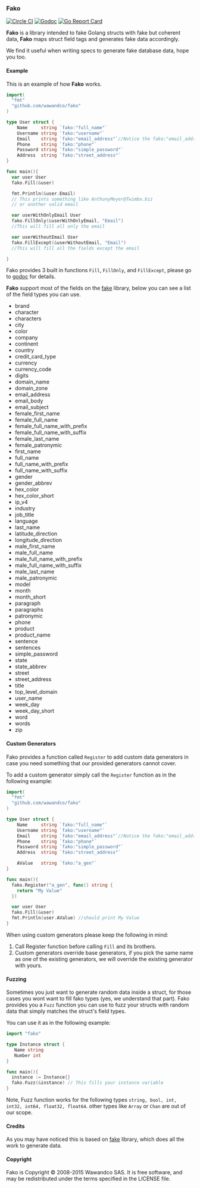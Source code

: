### Fako

[![Circle CI](https://circleci.com/gh/wawandco/fako.svg?style=svg)](https://circleci.com/gh/wawandco/fako) [![Godoc](https://img.shields.io/badge/godoc-docs-blue.svg)](https://godoc.org/github.com/wawandco/fako)
[![Go Report Card](https://goreportcard.com/badge/github.com/wawandco/fako)](https://goreportcard.com/report/github.com/wawandco/fako)

**Fako** is a library intended to fake Golang structs with fake but coherent data, **Fako** maps struct field tags and generates fake data accordingly.

We find it useful when writing specs to generate fake database data, hope you too.

#### Example

This is an example of how **Fako** works.

```go
import(
  "fmt"
  "github.com/wawandco/fako"
)

type User struct {
    Name     string `fako:"full_name"`
  	Username string `fako:"username"`
  	Email    string `fako:"email_address"`//Notice the fako:"email_address" tag
  	Phone    string `fako:"phone"`
  	Password string `fako:"simple_password"`
  	Address  string `fako:"street_address"`
}

func main(){
  var user User
  fako.Fill(&user)

  fmt.Println(&user.Email)
  // This prints something like AnthonyMeyer@Twimbo.biz
  // or another valid email

  var userWithOnlyEmail User
  fako.FillOnly(&userWithOnlyEmail, "Email")
  //This will fill all only the email

  var userWithoutEmail User
  fako.FillExcept(&userWithoutEmail, "Email")
  //This will fill all the fields except the email

}
```

Fako provides 3 built in functions `Fill`, `FillOnly`, and `FillExcept`, please go to [godoc](https://godoc.org/github.com/wawandco/fako) for details.

**Fako** support most of the fields on the [fake](https://github.com/icrowley/fake)  library, below you can see a list of the field types you can use.

- brand
- character
- characters
- city
- color
- company
- continent
- country
- credit_card_type
- currency
- currency_code
- digits
- domain_name
- domain_zone
- email_address
- email_body
- email_subject
- female_first_name
- female_full_name
- female_full_name_with_prefix
- female_full_name_with_suffix
- female_last_name
- female_patronymic
- first_name
- full_name
- full_name_with_prefix
- full_name_with_suffix
- gender
- gender_abbrev
- hex_color
- hex_color_short
- ip_v4
- industry
- job_title
- language
- last_name
- latitude_direction
- longitude_direction
- male_first_name
- male_full_name
- male_full_name_with_prefix
- male_full_name_with_suffix
- male_last_name
- male_patronymic
- model
- month
- month_short
- paragraph
- paragraphs
- patronymic
- phone
- product
- product_name
- sentence
- sentences
- simple_password
- state
- state_abbrev
- street
- street_address
- title
- top_level_domain
- user_name
- week_day
- week_day_short
- word
- words
- zip

#### Custom Generators

Fako provides a function called `Register` to add custom data generators in case you need something that our provided generators cannot cover.

To add a custom generator simply call the `Register` function as in the following example:

```go
import(
  "fmt"
  "github.com/wawandco/fako"
)

type User struct {
    Name     string `fako:"full_name"`
    Username string `fako:"username"`
    Email    string `fako:"email_address"`//Notice the fako:"email_address" tag
    Phone    string `fako:"phone"`
    Password string `fako:"simple_password"`
    Address  string `fako:"street_address"`

    AValue   string `fako:"a_gen"`
}

func main(){
  fako.Register("a_gen", func() string {
    return "My Value"
  })

  var user User
  fako.Fill(&user)
  fmt.Println(user.AValue) //should print My Value
}
```

When using custom generators please keep the following in mind:
  1. Call Register function before calling `Fill` and its brothers.
  2. Custom generators override base generators, if you pick the same name as one of the existing generators, we will override the existing generator with yours.


#### Fuzzing

Sometimes you just want to generate random data inside a struct, for those cases you wont want to fill fako types (yes, we understand that part). Fako provides you a `Fuzz` function you can use to fuzz your structs with random data that simply matches the struct's field types.

You can use it as in the following example:

```go
import "fako"

type Instance struct {
   Name string
   Number int
}

func main(){
  instance := Instance{}
  fako.Fuzz(&instance) // This fills your instance variable
}
```

Note, Fuzz function works for the following types `string, bool, int, int32, int64, float32, float64`. other types like `Array` or `Chan` are out of our scope.

#### Credits
As you may have noticed this is based on [fake](https://github.com/icrowley/fake) library, which does all the work to generate data.

#### Copyright
Fako is Copyright © 2008-2015 Wawandco SAS. It is free software, and may be redistributed under the terms specified in the LICENSE file.
